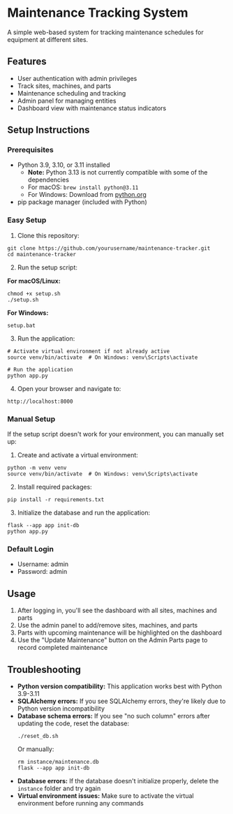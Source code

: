 # Maintenance Tracking System

A simple web-based system for tracking maintenance schedules for equipment at different sites.

## Features

- User authentication with admin privileges
- Track sites, machines, and parts
- Maintenance scheduling and tracking
- Admin panel for managing entities
- Dashboard view with maintenance status indicators

## Setup Instructions

### Prerequisites

- Python 3.9, 3.10, or 3.11 installed
  - **Note:** Python 3.13 is not currently compatible with some of the dependencies
  - For macOS: `brew install python@3.11` 
  - For Windows: Download from [python.org](https://www.python.org/downloads/)
- pip package manager (included with Python)

### Easy Setup

1. Clone this repository:
```
git clone https://github.com/yourusername/maintenance-tracker.git
cd maintenance-tracker
```

2. Run the setup script:

**For macOS/Linux:**
```
chmod +x setup.sh
./setup.sh
```

**For Windows:**
```
setup.bat
```

3. Run the application:
```
# Activate virtual environment if not already active
source venv/bin/activate  # On Windows: venv\Scripts\activate

# Run the application
python app.py
```

4. Open your browser and navigate to:
```
http://localhost:8000
```

### Manual Setup

If the setup script doesn't work for your environment, you can manually set up:

1. Create and activate a virtual environment:
```
python -m venv venv
source venv/bin/activate  # On Windows: venv\Scripts\activate
```

2. Install required packages:
```
pip install -r requirements.txt
```

3. Initialize the database and run the application:
```
flask --app app init-db
python app.py
```

### Default Login

- Username: admin
- Password: admin

## Usage

1. After logging in, you'll see the dashboard with all sites, machines and parts
2. Use the admin panel to add/remove sites, machines, and parts
3. Parts with upcoming maintenance will be highlighted on the dashboard
4. Use the "Update Maintenance" button on the Admin Parts page to record completed maintenance

## Troubleshooting

- **Python version compatibility:** This application works best with Python 3.9-3.11
- **SQLAlchemy errors:** If you see SQLAlchemy errors, they're likely due to Python version incompatibility
- **Database schema errors:** If you see "no such column" errors after updating the code, reset the database:
  ```
  ./reset_db.sh
  ```
  Or manually:
  ```
  rm instance/maintenance.db
  flask --app app init-db
  ```
- **Database errors:** If the database doesn't initialize properly, delete the `instance` folder and try again
- **Virtual environment issues:** Make sure to activate the virtual environment before running any commands

